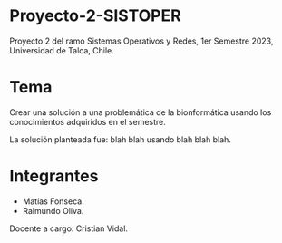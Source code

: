 # Proyecto-2-SISTOPER
Proyecto 2 del ramo Sistemas Operativos y Redes, 1er Semestre 2023, Universidad de Talca, Chile.

# Tema
Crear una solución a una problemática de la bionformática usando los conocimientos adquiridos en el semestre.

La solución planteada fue: blah blah usando blah blah blah.

# Integrantes
- Matías Fonseca.
- Raimundo Oliva.

Docente a cargo: Cristian Vidal.
